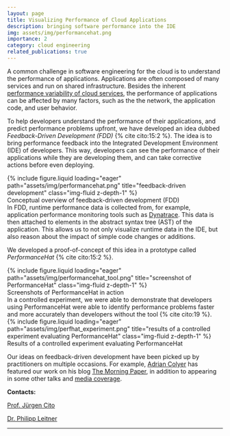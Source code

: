 ```yaml
---
layout: page
title: Visualizing Performance of Cloud Applications
description: bringing software performance into the IDE
img: assets/img/performancehat.png
importance: 2
category: cloud engineering
related_publications: true
---
```


A common challenge in software engineering for the cloud is to understand the performance of applications. Applications are often composed of many services and run on shared infrastructure. Besides the inherent [performance variability of cloud services](/projects/cloudbenchmarking), the performance of applications can be affected by many factors, such as the the network, the application code, and user behavior.

To help developers understand the performance of their applications, and predict performance problems upfront, we have developed an idea dubbed *Feedback-Driven Development (FDD)* {% cite cito:15:2 %}. The idea is to bring performance feedback into the Integrated Development Environment (IDE) of developers. This way, developers can see the performance of their applications while they are developing them, and can take corrective actions before even deploying.

<div class="row">
    <div class="col-sm-7 mt-3 mt-md-0">
        {% include figure.liquid loading="eager" path="assets/img/performancehat.png" title="feedback-driven development" class="img-fluid z-depth-1" %}
        <div class="caption">
            Conceptual overview of feedback-driven development (FDD)
        </div>
    </div>
    <div class="col-sm-5 mt-3 mt-md-0">
        In FDD, runtime performance data is collected from, for example, application performance monitoring tools such as <a href="https://www.dynatrace.com/monitoring/platform/application-performance-monitoring/">Dynatrace</a>. This data is then attached to elements in the abstract syntax tree (AST) of the application. This allows us to not only visualize runtime data in the IDE, but also reason about the impact of simple code changes or additions.
    </div>
</div>

We developed a proof-of-concept of this idea in a prototype called *PerformanceHat* {% cite cito:15:2 %}.

<div>
    {% include figure.liquid loading="eager" path="assets/img/performancehat_tool.png" title="screenshot of PerformanceHat" class="img-fluid z-depth-1" %}
    <div class="caption">
        Screenshots of PerformanceHat in action
    </div>
</div>

<div class="row">
    <div class="col-sm-7 mt-3 mt-md-0">
        In a controlled experiment, we were able to demonstrate that developers using PerformanceHat were able to identify performance problems faster and more accurately than developers without the tool {% cite cito:19 %}.
    </div>
    <div class="col-sm-5 mt-3 mt-md-0">
        {% include figure.liquid loading="eager" path="assets/img/perfhat_experiment.png" title="results of a controlled experiment evaluating PerformanceHat" class="img-fluid z-depth-1" %}
        <div class="caption">
            Results of a controlled experiment evaluating PerformanceHat
        </div>
    </div>
</div>

Our ideas on feedback-driven development have been picked up by practitioners on multiple occasions. For example, [Adrian Colyer](https://www.crunchbase.com/person/adrian-colyer) has featured our work on his blog [The Morning Paper](https://blog.acolyer.org/2015/11/10/runtime-metric-meets-developer-building-better-cloud-applications-using-feedback/), in addition to appearing in some other talks and [media coverage](http://radar.oreilly.com/2015/11/four-short-links-11-november-2015.html).

**Contacts:**

[Prof. Jürgen Cito](https://informatics.tuwien.ac.at/people/juergen-cito)

[Dr. Philipp Leitner](http://philippleitner.net)

---